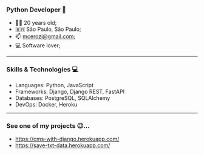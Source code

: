 ### Python Developer 🐍

- 👱🏻 20 years old;
- 🇧🇷 São Paulo, São Paulo;
- 📫 mcerozi@gmail.com;
- 💻 Software lover;
<hr></hr>

### Skills & Technologies 💻

- Languages: Python, JavaScript
- Frameworks: Django, Django REST, FastAPI
- Databases: PostgreSQL, SQLAlchemy
- DevOps: Docker, Heroku
<hr></hr>

### See one of my projects 😉...

-  https://cms-with-django.herokuapp.com/
- https://save-txt-data.herokuapp.com/
